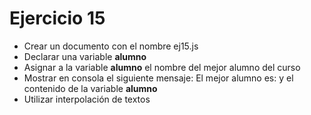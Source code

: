 # Ejercicio 15

- Crear un documento con el nombre ej15.js
- Declarar una variable **alumno**
- Asignar a la variable **alumno** el nombre del mejor alumno del curso
- Mostrar en consola el siguiente mensaje: El mejor alumno es: y el contenido de la variable **alumno**
- Utilizar interpolación de textos